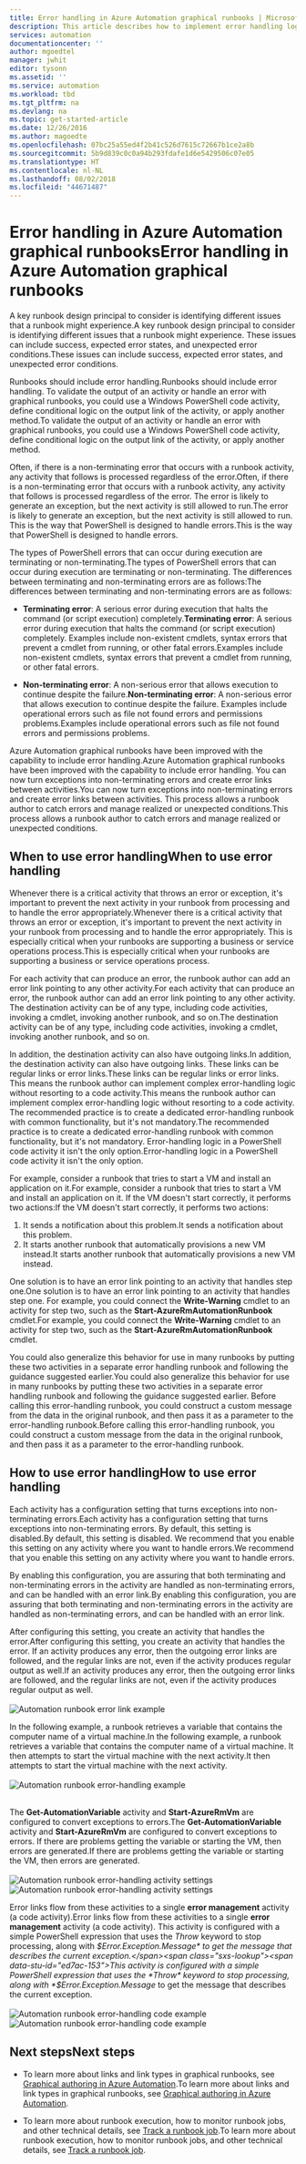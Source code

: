 ```yaml
---
title: Error handling in Azure Automation graphical runbooks | Microsoft Docs
description: This article describes how to implement error handling logic in Azure Automation graphical runbooks.
services: automation
documentationcenter: ''
author: mgoedtel
manager: jwhit
editor: tysonn
ms.assetid: ''
ms.service: automation
ms.workload: tbd
ms.tgt_pltfrm: na
ms.devlang: na
ms.topic: get-started-article
ms.date: 12/26/2016
ms.author: magoedte
ms.openlocfilehash: 07bc25a55ed4f2b41c526d7615c72667b1ce2a8b
ms.sourcegitcommit: 5b9d839c0c0a94b293fdafe1d6e5429506c07e05
ms.translationtype: HT
ms.contentlocale: nl-NL
ms.lasthandoff: 08/02/2018
ms.locfileid: "44671487"
---
```

# <a name="error-handling-in-azure-automation-graphical-runbooks"></a><span data-ttu-id="ed7ac-103">Error handling in Azure Automation graphical runbooks</span><span class="sxs-lookup"><span data-stu-id="ed7ac-103">Error handling in Azure Automation graphical runbooks</span></span>

<span data-ttu-id="ed7ac-104">A key runbook design principal to consider is identifying different issues that a runbook might experience.</span><span class="sxs-lookup"><span data-stu-id="ed7ac-104">A key runbook design principal to consider is identifying different issues that a runbook might experience.</span></span> <span data-ttu-id="ed7ac-105">These issues can include success, expected error states, and unexpected error conditions.</span><span class="sxs-lookup"><span data-stu-id="ed7ac-105">These issues can include success, expected error states, and unexpected error conditions.</span></span>

<span data-ttu-id="ed7ac-106">Runbooks should include error handling.</span><span class="sxs-lookup"><span data-stu-id="ed7ac-106">Runbooks should include error handling.</span></span> <span data-ttu-id="ed7ac-107">To validate the output of an activity or handle an error with graphical runbooks, you could use a Windows PowerShell code activity, define conditional logic on the output link of the activity, or apply another method.</span><span class="sxs-lookup"><span data-stu-id="ed7ac-107">To validate the output of an activity or handle an error with graphical runbooks, you could use a Windows PowerShell code activity, define conditional logic on the output link of the activity, or apply another method.</span></span>          

<span data-ttu-id="ed7ac-108">Often, if there is a non-terminating error that occurs with a runbook activity, any activity that follows is processed regardless of the error.</span><span class="sxs-lookup"><span data-stu-id="ed7ac-108">Often, if there is a non-terminating error that occurs with a runbook activity, any activity that follows is processed regardless of the error.</span></span> <span data-ttu-id="ed7ac-109">The error is likely to generate an exception, but the next activity is still allowed to run.</span><span class="sxs-lookup"><span data-stu-id="ed7ac-109">The error is likely to generate an exception, but the next activity is still allowed to run.</span></span> <span data-ttu-id="ed7ac-110">This is the way that PowerShell is designed to handle errors.</span><span class="sxs-lookup"><span data-stu-id="ed7ac-110">This is the way that PowerShell is designed to handle errors.</span></span>    

<span data-ttu-id="ed7ac-111">The types of PowerShell errors that can occur during execution are terminating or non-terminating.</span><span class="sxs-lookup"><span data-stu-id="ed7ac-111">The types of PowerShell errors that can occur during execution are terminating or non-terminating.</span></span> <span data-ttu-id="ed7ac-112">The differences between terminating and non-terminating errors are as follows:</span><span class="sxs-lookup"><span data-stu-id="ed7ac-112">The differences between terminating and non-terminating errors are as follows:</span></span>

* <span data-ttu-id="ed7ac-113">**Terminating error**: A serious error during execution that halts the command (or script execution) completely.</span><span class="sxs-lookup"><span data-stu-id="ed7ac-113">**Terminating error**: A serious error during execution that halts the command (or script execution) completely.</span></span> <span data-ttu-id="ed7ac-114">Examples include non-existent cmdlets, syntax errors that prevent a cmdlet from running, or other fatal errors.</span><span class="sxs-lookup"><span data-stu-id="ed7ac-114">Examples include non-existent cmdlets, syntax errors that prevent a cmdlet from running, or other fatal errors.</span></span>

* <span data-ttu-id="ed7ac-115">**Non-terminating error**: A non-serious error that allows execution to continue despite the failure.</span><span class="sxs-lookup"><span data-stu-id="ed7ac-115">**Non-terminating error**: A non-serious error that allows execution to continue despite the failure.</span></span> <span data-ttu-id="ed7ac-116">Examples include operational errors such as file not found errors and permissions problems.</span><span class="sxs-lookup"><span data-stu-id="ed7ac-116">Examples include operational errors such as file not found errors and permissions problems.</span></span>

<span data-ttu-id="ed7ac-117">Azure Automation graphical runbooks have been improved with the capability to include error handling.</span><span class="sxs-lookup"><span data-stu-id="ed7ac-117">Azure Automation graphical runbooks have been improved with the capability to include error handling.</span></span> <span data-ttu-id="ed7ac-118">You can now turn exceptions into non-terminating errors and create error links between activities.</span><span class="sxs-lookup"><span data-stu-id="ed7ac-118">You can now turn exceptions into non-terminating errors and create error links between activities.</span></span> <span data-ttu-id="ed7ac-119">This process allows a runbook author to catch errors and manage realized or unexpected conditions.</span><span class="sxs-lookup"><span data-stu-id="ed7ac-119">This process allows a runbook author to catch errors and manage realized or unexpected conditions.</span></span>  

## <a name="when-to-use-error-handling"></a><span data-ttu-id="ed7ac-120">When to use error handling</span><span class="sxs-lookup"><span data-stu-id="ed7ac-120">When to use error handling</span></span>

<span data-ttu-id="ed7ac-121">Whenever there is a critical activity that throws an error or exception, it's important to prevent the next activity in your runbook from processing and to handle the error appropriately.</span><span class="sxs-lookup"><span data-stu-id="ed7ac-121">Whenever there is a critical activity that throws an error or exception, it's important to prevent the next activity in your runbook from processing and to handle the error appropriately.</span></span> <span data-ttu-id="ed7ac-122">This is especially critical when your runbooks are supporting a business or service operations process.</span><span class="sxs-lookup"><span data-stu-id="ed7ac-122">This is especially critical when your runbooks are supporting a business or service operations process.</span></span>

<span data-ttu-id="ed7ac-123">For each activity that can produce an error, the runbook author can add an error link pointing to any other activity.</span><span class="sxs-lookup"><span data-stu-id="ed7ac-123">For each activity that can produce an error, the runbook author can add an error link pointing to any other activity.</span></span>  <span data-ttu-id="ed7ac-124">The destination activity can be of any type, including code activities, invoking a cmdlet, invoking another runbook, and so on.</span><span class="sxs-lookup"><span data-stu-id="ed7ac-124">The destination activity can be of any type, including code activities, invoking a cmdlet, invoking another runbook, and so on.</span></span>

<span data-ttu-id="ed7ac-125">In addition, the destination activity can also have outgoing links.</span><span class="sxs-lookup"><span data-stu-id="ed7ac-125">In addition, the destination activity can also have outgoing links.</span></span> <span data-ttu-id="ed7ac-126">These links can be regular links or error links.</span><span class="sxs-lookup"><span data-stu-id="ed7ac-126">These links can be regular links or error links.</span></span> <span data-ttu-id="ed7ac-127">This means the runbook author can implement complex error-handling logic without resorting to a code activity.</span><span class="sxs-lookup"><span data-stu-id="ed7ac-127">This means the runbook author can implement complex error-handling logic without resorting to a code activity.</span></span> <span data-ttu-id="ed7ac-128">The recommended practice is to create a dedicated error-handling runbook with common functionality, but it's not mandatory.</span><span class="sxs-lookup"><span data-stu-id="ed7ac-128">The recommended practice is to create a dedicated error-handling runbook with common functionality, but it's not mandatory.</span></span> <span data-ttu-id="ed7ac-129">Error-handling logic in a PowerShell code activity it isn't the only option.</span><span class="sxs-lookup"><span data-stu-id="ed7ac-129">Error-handling logic in a PowerShell code activity it isn't the only option.</span></span>  

<span data-ttu-id="ed7ac-130">For example, consider a runbook that tries to start a VM and install an application on it.</span><span class="sxs-lookup"><span data-stu-id="ed7ac-130">For example, consider a runbook that tries to start a VM and install an application on it.</span></span> <span data-ttu-id="ed7ac-131">If the VM doesn't start correctly, it performs two actions:</span><span class="sxs-lookup"><span data-stu-id="ed7ac-131">If the VM doesn't start correctly, it performs two actions:</span></span>

1. <span data-ttu-id="ed7ac-132">It sends a notification about this problem.</span><span class="sxs-lookup"><span data-stu-id="ed7ac-132">It sends a notification about this problem.</span></span>
2. <span data-ttu-id="ed7ac-133">It starts another runbook that automatically provisions a new VM instead.</span><span class="sxs-lookup"><span data-stu-id="ed7ac-133">It starts another runbook that automatically provisions a new VM instead.</span></span>

<span data-ttu-id="ed7ac-134">One solution is to have an error link pointing to an activity that handles step one.</span><span class="sxs-lookup"><span data-stu-id="ed7ac-134">One solution is to have an error link pointing to an activity that handles step one.</span></span> <span data-ttu-id="ed7ac-135">For example, you could connect the **Write-Warning** cmdlet to an activity for step two, such as the **Start-AzureRmAutomationRunbook** cmdlet.</span><span class="sxs-lookup"><span data-stu-id="ed7ac-135">For example, you could connect the **Write-Warning** cmdlet to an activity for step two, such as the **Start-AzureRmAutomationRunbook** cmdlet.</span></span>

<span data-ttu-id="ed7ac-136">You could also generalize this behavior for use in many runbooks by putting these two activities in a separate error handling runbook and following the guidance suggested earlier.</span><span class="sxs-lookup"><span data-stu-id="ed7ac-136">You could also generalize this behavior for use in many runbooks by putting these two activities in a separate error handling runbook and following the guidance suggested earlier.</span></span> <span data-ttu-id="ed7ac-137">Before calling this error-handling runbook, you could construct a custom message from the data in the original runbook, and then pass it as a parameter to the error-handling runbook.</span><span class="sxs-lookup"><span data-stu-id="ed7ac-137">Before calling this error-handling runbook, you could construct a custom message from the data in the original runbook, and then pass it as a parameter to the error-handling runbook.</span></span>

## <a name="how-to-use-error-handling"></a><span data-ttu-id="ed7ac-138">How to use error handling</span><span class="sxs-lookup"><span data-stu-id="ed7ac-138">How to use error handling</span></span>

<span data-ttu-id="ed7ac-139">Each activity has a configuration setting that turns exceptions into non-terminating errors.</span><span class="sxs-lookup"><span data-stu-id="ed7ac-139">Each activity has a configuration setting that turns exceptions into non-terminating errors.</span></span> <span data-ttu-id="ed7ac-140">By default, this setting is disabled.</span><span class="sxs-lookup"><span data-stu-id="ed7ac-140">By default, this setting is disabled.</span></span> <span data-ttu-id="ed7ac-141">We recommend that you enable this setting on any activity where you want to handle errors.</span><span class="sxs-lookup"><span data-stu-id="ed7ac-141">We recommend that you enable this setting on any activity where you want to handle errors.</span></span>  

<span data-ttu-id="ed7ac-142">By enabling this configuration, you are assuring that both terminating and non-terminating errors in the activity are handled as non-terminating errors, and can be handled with an error link.</span><span class="sxs-lookup"><span data-stu-id="ed7ac-142">By enabling this configuration, you are assuring that both terminating and non-terminating errors in the activity are handled as non-terminating errors, and can be handled with an error link.</span></span>  

<span data-ttu-id="ed7ac-143">After configuring this setting, you create an activity that handles the error.</span><span class="sxs-lookup"><span data-stu-id="ed7ac-143">After configuring this setting, you create an activity that handles the error.</span></span> <span data-ttu-id="ed7ac-144">If an activity produces any error, then the outgoing error links are followed, and the regular links are not, even if the activity produces regular output as well.</span><span class="sxs-lookup"><span data-stu-id="ed7ac-144">If an activity produces any error, then the outgoing error links are followed, and the regular links are not, even if the activity produces regular output as well.</span></span><br><br> ![Automation runbook error link example](https://docstestmedia1.blob.core.windows.net/azure-media/articles/automation/media/automation-runbook-graphical-error-handling/error-link-example.png)

<span data-ttu-id="ed7ac-146">In the following example, a runbook retrieves a variable that contains the computer name of a virtual machine.</span><span class="sxs-lookup"><span data-stu-id="ed7ac-146">In the following example, a runbook retrieves a variable that contains the computer name of a virtual machine.</span></span> <span data-ttu-id="ed7ac-147">It then attempts to start the virtual machine with the next activity.</span><span class="sxs-lookup"><span data-stu-id="ed7ac-147">It then attempts to start the virtual machine with the next activity.</span></span><br><br> ![Automation runbook error-handling example](https://docstestmedia1.blob.core.windows.net/azure-media/articles/automation/media/automation-runbook-graphical-error-handling/runbook-example-error-handling.png)<br><br>      

<span data-ttu-id="ed7ac-149">The **Get-AutomationVariable** activity and **Start-AzureRmVm** are configured to convert exceptions to errors.</span><span class="sxs-lookup"><span data-stu-id="ed7ac-149">The **Get-AutomationVariable** activity and **Start-AzureRmVm** are configured to convert exceptions to errors.</span></span>  <span data-ttu-id="ed7ac-150">If there are problems getting the variable or starting the VM, then errors are generated.</span><span class="sxs-lookup"><span data-stu-id="ed7ac-150">If there are problems getting the variable or starting the VM, then errors are generated.</span></span><br><br> <span data-ttu-id="ed7ac-151">![Automation runbook error-handling activity settings](https://docstestmedia1.blob.core.windows.net/azure-media/articles/automation/media/automation-runbook-graphical-error-handling/activity-blade-convertexception-option.png)</span><span class="sxs-lookup"><span data-stu-id="ed7ac-151">![Automation runbook error-handling activity settings](https://docstestmedia1.blob.core.windows.net/azure-media/articles/automation/media/automation-runbook-graphical-error-handling/activity-blade-convertexception-option.png)</span></span>

<span data-ttu-id="ed7ac-152">Error links flow from these activities to a single **error management** activity (a code activity).</span><span class="sxs-lookup"><span data-stu-id="ed7ac-152">Error links flow from these activities to a single **error management** activity (a code activity).</span></span> <span data-ttu-id="ed7ac-153">This activity is configured with a simple PowerShell expression that uses the *Throw* keyword to stop processing, along with *$Error.Exception.Message* to get the message that describes the current exception.</span><span class="sxs-lookup"><span data-stu-id="ed7ac-153">This activity is configured with a simple PowerShell expression that uses the *Throw* keyword to stop processing, along with *$Error.Exception.Message* to get the message that describes the current exception.</span></span><br><br> <span data-ttu-id="ed7ac-154">![Automation runbook error-handling code example](https://docstestmedia1.blob.core.windows.net/azure-media/articles/automation/media/automation-runbook-graphical-error-handling/runbook-example-error-handling-code.png)</span><span class="sxs-lookup"><span data-stu-id="ed7ac-154">![Automation runbook error-handling code example](https://docstestmedia1.blob.core.windows.net/azure-media/articles/automation/media/automation-runbook-graphical-error-handling/runbook-example-error-handling-code.png)</span></span>


## <a name="next-steps"></a><span data-ttu-id="ed7ac-155">Next steps</span><span class="sxs-lookup"><span data-stu-id="ed7ac-155">Next steps</span></span>

* <span data-ttu-id="ed7ac-156">To learn more about links and link types in graphical runbooks, see [Graphical authoring in Azure Automation](automation-graphical-authoring-intro.md#links-and-workflow).</span><span class="sxs-lookup"><span data-stu-id="ed7ac-156">To learn more about links and link types in graphical runbooks, see [Graphical authoring in Azure Automation](automation-graphical-authoring-intro.md#links-and-workflow).</span></span>

* <span data-ttu-id="ed7ac-157">To learn more about runbook execution, how to monitor runbook jobs, and other technical details, see [Track a runbook job](automation-runbook-execution.md).</span><span class="sxs-lookup"><span data-stu-id="ed7ac-157">To learn more about runbook execution, how to monitor runbook jobs, and other technical details, see [Track a runbook job](automation-runbook-execution.md).</span></span>





